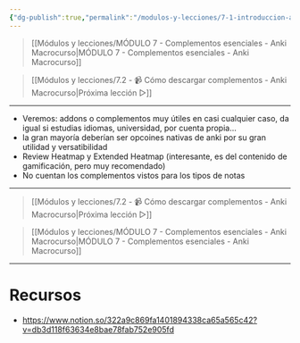 ```yaml
---
{"dg-publish":true,"permalink":"/modulos-y-lecciones/7-1-introduccion-al-modulo-7-anki-macrocurso/","noteIcon":"","updated":"2024-05-15T22:20:32.738+02:00"}
---
```



> [[Módulos y lecciones/MÓDULO 7 - Complementos esenciales - Anki Macrocurso\|MÓDULO 7 - Complementos esenciales - Anki Macrocurso]]

> [[Módulos y lecciones/7.2 - 📹 Cómo descargar complementos - Anki Macrocurso\|Próxima lección ▷]]

---

- Veremos: addons o complementos muy útiles en casi cualquier caso, da igual si estudias idiomas, universidad, por cuenta propia...
- la gran mayoría deberían ser opcoines nativas de anki por su gran utilidad y versatibilidad
- Review Heatmap y Extended Heatmap (interesante, es del contenido de gamificación, pero muy recomendado)
- No cuentan los complementos vistos para los tipos de notas


---

> [[Módulos y lecciones/7.2 - 📹 Cómo descargar complementos - Anki Macrocurso\|Próxima lección ▷]]

> [[Módulos y lecciones/MÓDULO 7 - Complementos esenciales - Anki Macrocurso\|MÓDULO 7 - Complementos esenciales - Anki Macrocurso]]

---

# Recursos
- https://www.notion.so/322a9c869fa1401894338ca65a565c42?v=db3d118f63634e8bae78fab752e905fd